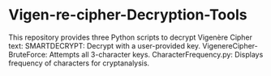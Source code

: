 # Vigen-re-cipher-Decryption-Tools
This repository provides three Python scripts to decrypt Vigenère Cipher text:  SMARTDECRYPT: Decrypt with a user-provided key.  VigenereCipher-BruteForce: Attempts all 3-character keys.  CharacterFrequency.py: Displays frequency of characters for cryptanalysis.
